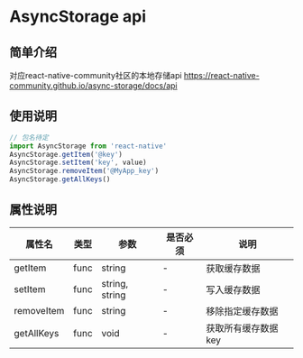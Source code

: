 # AsyncStorage api

## 简单介绍
对应react-native-community社区的本地存储api https://react-native-community.github.io/async-storage/docs/api
## 使用说明

```js
// 包名待定
import AsyncStorage from 'react-native'
AsyncStorage.getItem('@key')
AsyncStorage.setItem('key', value)
AsyncStorage.removeItem('@MyApp_key')
AsyncStorage.getAllKeys()
```
## 属性说明
属性名|类型|参数|是否必须|说明|
---|---|---|---|---|
getItem | func | string | - | 获取缓存数据 |
setItem | func | string, string | - | 写入缓存数据 |
removeItem | func | string | - | 移除指定缓存数据 |
getAllKeys | func | void | - | 获取所有缓存数据key |
